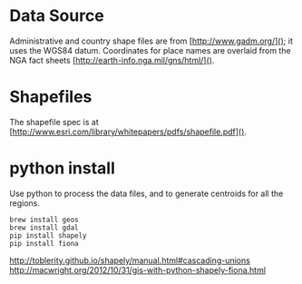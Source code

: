 
# Data Source

Administrative and country shape files are from [http://www.gadm.org/](); it uses the WGS84 datum.
Coordinates for place names are overlaid from the NGA fact sheets [http://earth-info.nga.mil/gns/html/]().


# Shapefiles

The shapefile spec is at [http://www.esri.com/library/whitepapers/pdfs/shapefile.pdf]().

# python install

Use python to process the data files, and to generate centroids for all the regions.

    brew install geos
    brew install gdal
    pip install shapely
    pip install fiona

http://toblerity.github.io/shapely/manual.html#cascading-unions
http://macwright.org/2012/10/31/gis-with-python-shapely-fiona.html


